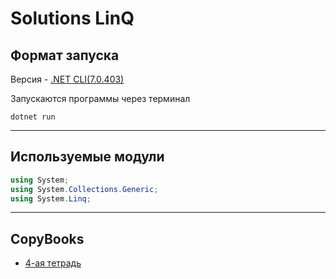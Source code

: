 # Solutions LinQ

## Формат запуска

Версия - [.NET CLI(7.0.403)](https://dotnet.microsoft.com/en-us/download/dotnet/7.0)

Запускаются программы через терминал

```dotnet run```

---

## Используемые модули

```c#
using System;
using System.Collections.Generic;
using System.Linq;
 ```

---

## CopyBooks

- [4-ая тетрадь](readme_files/CopyBook4.md)
